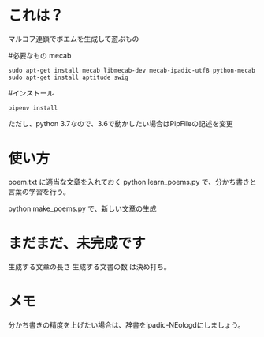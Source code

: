# これは？
マルコフ連鎖でポエムを生成して遊ぶもの

#必要なもの
mecab

    sudo apt-get install mecab libmecab-dev mecab-ipadic-utf8 python-mecab
    sudo apt-get install aptitude swig

#インストール

    pipenv install

ただし、python 3.7なので、3.6で動かしたい場合はPipFileの記述を変更

# 使い方

poem.txt に適当な文章を入れておく
python learn_poems.py
で、分かち書きと言葉の学習を行う。

python make_poems.py
で、新しい文章の生成

# まだまだ、未完成です

生成する文章の長さ
生成する文書の数
は決め打ち。

# メモ
分かち書きの精度を上げたい場合は、辞書をipadic-NEologdにしましょう。

